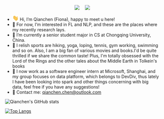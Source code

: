<div align="center">
  <a href="https://www.linkedin.com/in/qianchenchen2001/"><img src="https://img.shields.io/badge/LinkedIn-0077B5?style=for-the-badge&logo=linkedin&logoColor=white"></a>&emsp;
<!-- 访客数统计徽标 -->
  <img src="(https://visitor-badge.glitch.me/badge?page_id=fionachan01.README&left_color=green&right_color=red)" /></div>



- <img src="https://raw.githubusercontent.com/FionaChan01/FionaChan01.github.io/master/images/Hi.gif" width="20px"> Hi, I’m Qianchen (Fiona), happy to meet u here!
- 👀 For now, I’m interested in FL and NLP, and these are the places where my recently research lays.
- 🏫 I’m currently a senior student major in CS at Chongqing University, China.
- 🤗 I relish sports are hiking, yoga, loping, tennis, gym working, swimming and so on. Also, I am a big fan of various movies and books.I'd be quite thrilled if we share the common taste! Plus, I'm totally obsessed with the Lord of the Rings and the other tales about the Middle Earth in Tolkein's books
- 📣 I now work as a software engineer intern at Microsoft, Shanghai, and my group focuses on data platform, which belongs to DevDiv, thus lately I have been looking into spark and other things concerning with big data, feel free if you have any suggestions!
- 📮 Contact me: qianchen.chen@outlook.com

![Qianchen's GitHub stats](https://github-readme-stats.vercel.app/api?username=fionachan01&count_private=true&show_icons=true&theme=moltack)

[![Top Langs](https://github-readme-stats.vercel.app/api/top-langs/?username=fionachan01&layout=compact)](https://github.com/anuraghazra/github-readme-stats)

<!-- [![Readme Card](https://github-readme-stats.vercel.app/api/pin/?username=fionachan01&repo=medi-BERT&theme=moltack)](https://github.com/fionachan01/github-readme-stats)
 -->
 
<!---
FionaChan01/FionaChan01 is a ✨ special ✨ repository because its `README.md` (this file) appears on your GitHub profile.
You can click the Preview link to take a look at your changes.
--->
